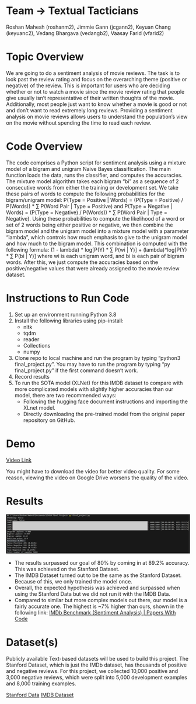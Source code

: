 # Team -> Textual Tacticians

Roshan Mahesh (roshanm2), Jimmie Gann (jcgann2), Keyuan Chang (keyuanc2), Vedang Bhargava (vedangb2), Vaasay Farid (vfarid2)

# Topic Overview

We are going to do a sentiment analysis of movie reviews. The task is to look past the review rating and focus on the overarching theme (positive or negative) of the review. This is important for users who are deciding whether or not to watch a movie since the movie review rating that people give usually isn’t representative of their written thoughts of the movie. Additionally, most people just want to know whether a movie is good or not and don’t want to read extremely long reviews. Providing a sentiment analysis on movie reviews allows users to understand the population’s view on the movie without spending the time to read each review.

# Code Overview

The code comprises a Python script for sentiment analysis using a mixture model of a bigram and unigram Naive Bayes classification. The main function loads the data, runs the classifier, and computes the accuracies. The mixture model algorithm takes each bigram “bi” as a sequence of 2 consecutive words from either the training or development set. We take these pairs of words to compute the following probabilities for the bigram/unigram model: P(Type = Positive | Words) = (P(Type = Positive) / P(Words)) * ∑ P(Word Pair | Type = Positive) and P(Type = Negative | Words) = (P(Type = Negative) / P(Words)) * ∑ P(Word Pair | Type = Negative). Using these probabilities to compute the likelihood of a word or set of 2 words being either positive or negative, we then combine the bigram model and the unigram model into a mixture model with a parameter “lambda”, which controls how much emphasis to give to the unigram model and how much to the bigram model. This combination is computed with the following formula: (1 - lambda) * log[P(Y) * ∑ P(wi | Y)] + (lambda)*log[P(Y) * ∑ P(bi | Y)] where wi is each unigram word, and bi is each pair of bigram words. After this, we just compute the accuracies based on the positive/negative values that were already assigned to the movie review dataset.

# Instructions to Run Code

1. Set up an environment running Python 3.8
1. Install the following libraries using pip–install: 
    - nltk
    - tqdm 
    - reader 
    - Collections
    - numpy
1. Clone repo to local machine and run the program by typing “python3 final_project.py”. You may have to run the program by typing “py final_project.py” if the first command doesn’t work.
1. Record results
1. To run the SOTA model (XLNet) for this IMDB dataset to compare with more complicated models with slightly higher accuracies than our model, there are two recommended ways:
    - Following the hugging face document instructions and importing the XLnet model.
    - Directly downloading the pre-trained model from the original paper repository on GitHub.

# Demo

[Video Link](https://drive.google.com/file/d/1V8BHa5C-lhphMyZNDSenwechZg3Uyb3L/view?usp=sharing)

You might have to download the video for better video quality. For some reason, viewing the video on Google Drive worsens the quality of the video.

# Results

![Capture](Capture.PNG)

- The results surpassed our goal of 80% by coming in at 89.2% accuracy. This was achieved on the Stanford Dataset.
- The IMDB Dataset turned out to be the same as the Stanford Dataset. Because of this, we only trained the model once.
- Overall, the expected hypothesis was achieved and surpassed when using the Stanford Data but we did not run it with the IMDB Data.
- Compared to similar but more complex models out there, our model is a fairly accurate one. The highest is ~7% higher than ours, shown in the following link: [IMDb Benchmark (Sentiment Analysis) | Papers With Code](https://paperswithcode.com/sota/sentiment-analysis-on-imdb)

# Dataset(s)

Publicly available Text-based datasets will be used to build this project. The Stanford Dataset, which is just the IMDb dataset, has thousands of positive and negative reviews. For this project, we collected 10,000 positive and 3,000 negative reviews, which were split into 5,000 development examples and 8,000 training examples.

[Stanford Data](https://ai.stanford.edu/~amaas/data/sentiment/)
[IMDB Dataset](https://www.kaggle.com/datasets/lakshmi25npathi/imdb-dataset-of-50k-movie-reviews)
